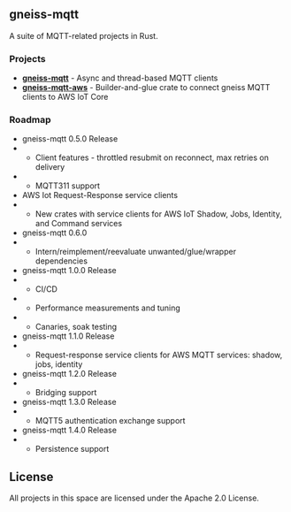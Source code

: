 ## gneiss-mqtt

A suite of MQTT-related projects in Rust.

### Projects
* **[gneiss-mqtt](https://crates.io/crates/gneiss-mqtt)** - Async and thread-based MQTT clients
* **[gneiss-mqtt-aws](https://crates.io/crates/gneiss-mqtt-aws)** - Builder-and-glue crate to connect gneiss MQTT clients to AWS IoT Core

### Roadmap
* gneiss-mqtt 0.5.0 Release
* * Client features - throttled resubmit on reconnect, max retries on delivery
* * MQTT311 support
* AWS Iot Request-Response service clients
* * New crates with service clients for AWS IoT Shadow, Jobs, Identity, and Command services 
* gneiss-mqtt 0.6.0
* * Intern/reimplement/reevaluate unwanted/glue/wrapper dependencies
* gneiss-mqtt 1.0.0 Release 
* * CI/CD
* * Performance measurements and tuning
* * Canaries, soak testing
* gneiss-mqtt 1.1.0 Release
* * Request-response service clients for AWS MQTT services: shadow, jobs, identity
* gneiss-mqtt 1.2.0 Release
* * Bridging support
* gneiss-mqtt 1.3.0 Release
* * MQTT5 authentication exchange support
* gneiss-mqtt 1.4.0 Release
* * Persistence support

## License

All projects in this space are licensed under the Apache 2.0 License. 
